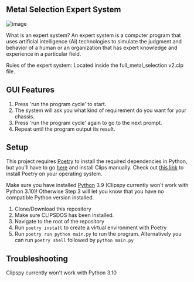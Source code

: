 ## Metal Selection Expert System
![image](https://user-images.githubusercontent.com/67861784/177036053-3da29498-8c14-4823-9c43-732e37ca7dde.png)

What is an expert system?
An expert system is a computer program that uses artificial intelligence (AI) technologies to simulate the judgment and behavior of a human or an organization that has expert knowledge and experience in a particular field.

Rules of the expert system:
Located inside the full_metal_selection v2.clp file. 

## GUI Features
1. Press 'run the program cycle' to start.
2. The system will ask you what kind of requirement do you want for your chassis.
3. Press 'run the program cycle' again to go to the next prompt.
4. Repeat until the program output its result.

## Setup
This project requires [Poetry](https://python-poetry.org/) to install the required dependencies in Python, but you'll have to go [here](https://www.clipsrules.net/) and install Clips manually.
Check out [this link](https://python-poetry.org/docs/) to install Poetry on your operating system.

Make sure you have installed [Python](https://www.python.org/downloads/) 3.9 (Clipspy currently won't work with Python 3.10)! Otherwise Step 3 will let you know that you have no compatible Python version installed.

1. Clone/Download this repository
2. Make sure CLIPSDOS has been installed. 
2. Navigate to the root of the repository
3. Run ```poetry install``` to create a virtual environment with Poetry
4. Run ```poetry run python main.py``` to run the program. Alternatively you can run ```poetry shell``` followed by ```python main.py```

## Troubleshooting
Clipspy currently won't work with Python 3.10
